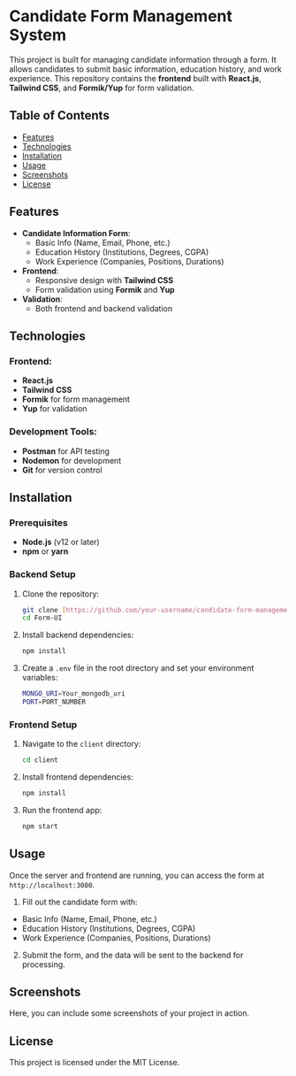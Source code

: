 # Candidate Form Management System

This project is built for managing candidate information through a form. It allows candidates to submit basic information, education history, and work experience. This repository contains the **frontend** built with **React.js**, **Tailwind CSS**, and **Formik/Yup** for form validation.

## Table of Contents

- [Features](#features)
- [Technologies](#technologies)
- [Installation](#installation)
- [Usage](#usage)
- [Screenshots](#screenshots)
- [License](#license)

## Features

- **Candidate Information Form**: 
  - Basic Info (Name, Email, Phone, etc.)
  - Education History (Institutions, Degrees, CGPA)
  - Work Experience (Companies, Positions, Durations)
- **Frontend**: 
  - Responsive design with **Tailwind CSS**
  - Form validation using **Formik** and **Yup**
- **Validation**: 
  - Both frontend and backend validation

## Technologies

### Frontend:
- **React.js**
- **Tailwind CSS**
- **Formik** for form management
- **Yup** for validation

### Development Tools:
- **Postman** for API testing
- **Nodemon** for development
- **Git** for version control

## Installation

### Prerequisites

- **Node.js** (v12 or later)
- **npm** or **yarn**

### Backend Setup

1. Clone the repository:

    ```bash
    git clone [https://github.com/your-username/candidate-form-management.git](https://github.com/jamilaameer01/Form-UI/edit/main/README.md)
    cd Form-UI
    ```

2. Install backend dependencies:

    ```bash
    npm install
    ```

3. Create a `.env` file in the root directory and set your environment variables:

    ```bash
    MONGO_URI=Your_mongodb_uri
    PORT=PORT_NUMBER
    ```


### Frontend Setup

1. Navigate to the `client` directory:

    ```bash
    cd client
    ```

2. Install frontend dependencies:

    ```bash
    npm install
    ```

3. Run the frontend app:

    ```bash
    npm start
    ```

## Usage

Once the server and frontend are running, you can access the form at `http://localhost:3000`.

1. Fill out the candidate form with:
  - Basic Info (Name, Email, Phone, etc.)
  - Education History (Institutions, Degrees, CGPA)
  - Work Experience (Companies, Positions, Durations)
    
2. Submit the form, and the data will be sent to the backend for processing.


## Screenshots

Here, you can include some screenshots of your project in action.

## License

This project is licensed under the MIT License.
